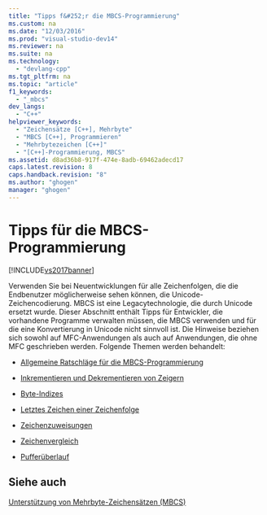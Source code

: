 ```yaml
---
title: "Tipps f&#252;r die MBCS-Programmierung"
ms.custom: na
ms.date: "12/03/2016"
ms.prod: "visual-studio-dev14"
ms.reviewer: na
ms.suite: na
ms.technology: 
  - "devlang-cpp"
ms.tgt_pltfrm: na
ms.topic: "article"
f1_keywords: 
  - "_mbcs"
dev_langs: 
  - "C++"
helpviewer_keywords: 
  - "Zeichensätze [C++], Mehrbyte"
  - "MBCS [C++], Programmieren"
  - "Mehrbytezeichen [C++]"
  - "[C++]-Programmierung, MBCS"
ms.assetid: d8ad36b8-917f-474e-8adb-69462adecd17
caps.latest.revision: 8
caps.handback.revision: "8"
ms.author: "ghogen"
manager: "ghogen"
---
```

# Tipps f&#252;r die MBCS-Programmierung
[!INCLUDE[vs2017banner](../assembler/inline/includes/vs2017banner.md)]

Verwenden Sie bei Neuentwicklungen für alle Zeichenfolgen, die die Endbenutzer möglicherweise sehen können, die Unicode\-Zeichencodierung.  MBCS ist eine Legacytechnologie, die durch Unicode ersetzt wurde.  Dieser Abschnitt enthält Tipps für Entwickler, die vorhandene Programme verwalten müssen, die MBCS verwenden und für die eine Konvertierung in Unicode nicht sinnvoll ist.  Die Hinweise beziehen sich sowohl auf MFC\-Anwendungen als auch auf Anwendungen, die ohne MFC geschrieben werden.  Folgende Themen werden behandelt:  
  
-   [Allgemeine Ratschläge für die MBCS\-Programmierung](../text/general-mbcs-programming-advice.md)  
  
-   [Inkrementieren und Dekrementieren von Zeigern](../text/incrementing-and-decrementing-pointers.md)  
  
-   [Byte\-Indizes](../text/byte-indices.md)  
  
-   [Letztes Zeichen einer Zeichenfolge](../text/last-character-in-a-string.md)  
  
-   [Zeichenzuweisungen](../text/character-assignment.md)  
  
-   [Zeichenvergleich](../text/character-comparison.md)  
  
-   [Pufferüberlauf](../text/buffer-overflow.md)  
  
## Siehe auch  
 [Unterstützung von Mehrbyte\-Zeichensätzen \(MBCS\)](../text/support-for-multibyte-character-sets-mbcss.md)